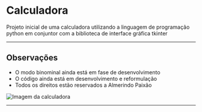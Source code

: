 # Calculadora
 Projeto inicial de uma calculadora utilizando a linguagem de programação python em conjuntor com a biblioteca de interface gráfica tkinter
***
## Observações
* O modo binominal ainda está em fase de desenvolvimento
* O código ainda está em desenvolvimento e reformulação
* Todos os direitos estão reservados a Almerindo Paixão

![Imagem da calculadora]("file:///C:/Users/almer/PycharmProjects/Calculadora/img/foto_calculadora.PNG")

***
